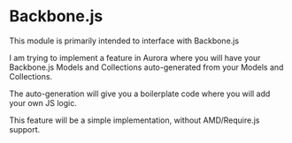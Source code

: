 # Backbone.js

This module is primarily intended to interface with Backbone.js

I am trying to implement a feature in Aurora where you will have your
Backbone.js Models and Collections auto-generated
from your Models and Collections.

The auto-generation will give you a boilerplate code where you will
add your own JS logic.

This feature will be a simple implementation, without AMD/Require.js support.
